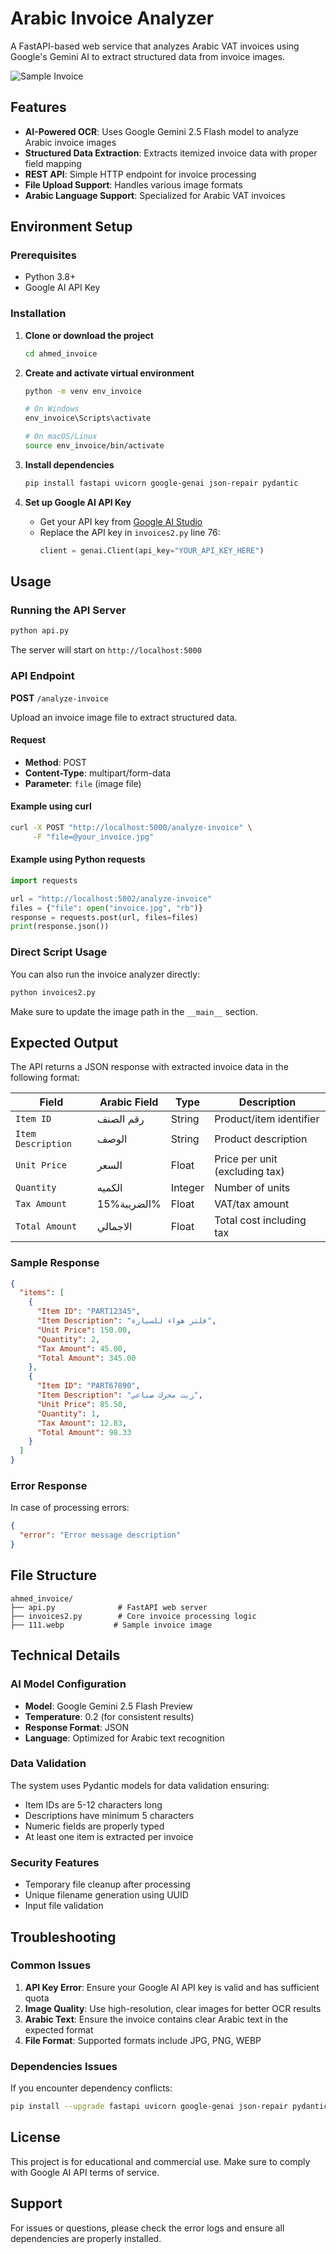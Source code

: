 # Arabic Invoice Analyzer

A FastAPI-based web service that analyzes Arabic VAT invoices using Google's Gemini AI to extract structured data from invoice images.

![Sample Invoice](111.jpeg)

## Features

- **AI-Powered OCR**: Uses Google Gemini 2.5 Flash model to analyze Arabic invoice images
- **Structured Data Extraction**: Extracts itemized invoice data with proper field mapping
- **REST API**: Simple HTTP endpoint for invoice processing
- **File Upload Support**: Handles various image formats
- **Arabic Language Support**: Specialized for Arabic VAT invoices

## Environment Setup

### Prerequisites

- Python 3.8+
- Google AI API Key

### Installation

1. **Clone or download the project**
   ```bash
   cd ahmed_invoice
   ```

2. **Create and activate virtual environment**
   ```bash
   python -m venv env_invoice
   
   # On Windows
   env_invoice\Scripts\activate
   
   # On macOS/Linux
   source env_invoice/bin/activate
   ```

3. **Install dependencies**
   ```bash
   pip install fastapi uvicorn google-genai json-repair pydantic
   ```

4. **Set up Google AI API Key**
   - Get your API key from [Google AI Studio](https://makersuite.google.com/app/apikey)
   - Replace the API key in `invoices2.py` line 76:
     ```python
     client = genai.Client(api_key="YOUR_API_KEY_HERE")
     ```

## Usage

### Running the API Server

```bash
python api.py
```

The server will start on `http://localhost:5000`

### API Endpoint

**POST** `/analyze-invoice`

Upload an invoice image file to extract structured data.

#### Request
- **Method**: POST
- **Content-Type**: multipart/form-data
- **Parameter**: `file` (image file)

#### Example using curl
```bash
curl -X POST "http://localhost:5000/analyze-invoice" \
     -F "file=@your_invoice.jpg"
```

#### Example using Python requests
```python
import requests

url = "http://localhost:5002/analyze-invoice"
files = {"file": open("invoice.jpg", "rb")}
response = requests.post(url, files=files)
print(response.json())
```

### Direct Script Usage

You can also run the invoice analyzer directly:

```bash
python invoices2.py
```

Make sure to update the image path in the `__main__` section.

## Expected Output

The API returns a JSON response with extracted invoice data in the following format:

| Field | Arabic Field | Type | Description |
|-------|--------------|------|-------------|
| `Item ID` | رقم الصنف | String | Product/item identifier |
| `Item Description` | الوصف | String | Product description |
| `Unit Price` | السعر | Float | Price per unit (excluding tax) |
| `Quantity` | الكميه | Integer | Number of units |
| `Tax Amount` | 15%الضريبة% | Float | VAT/tax amount |
| `Total Amount` | الاجمالي | Float | Total cost including tax |

### Sample Response

```json
{
  "items": [
    {
      "Item ID": "PART12345",
      "Item Description": "فلتر هواء للسيارة",
      "Unit Price": 150.00,
      "Quantity": 2,
      "Tax Amount": 45.00,
      "Total Amount": 345.00
    },
    {
      "Item ID": "PART67890",
      "Item Description": "زيت محرك صناعي",
      "Unit Price": 85.50,
      "Quantity": 1,
      "Tax Amount": 12.83,
      "Total Amount": 98.33
    }
  ]
}
```

### Error Response

In case of processing errors:

```json
{
  "error": "Error message description"
}
```

## File Structure

```
ahmed_invoice/
├── api.py              # FastAPI web server
├── invoices2.py        # Core invoice processing logic
├── 111.webp           # Sample invoice image

```

## Technical Details

### AI Model Configuration

- **Model**: Google Gemini 2.5 Flash Preview
- **Temperature**: 0.2 (for consistent results)
- **Response Format**: JSON
- **Language**: Optimized for Arabic text recognition

### Data Validation

The system uses Pydantic models for data validation ensuring:
- Item IDs are 5-12 characters long
- Descriptions have minimum 5 characters
- Numeric fields are properly typed
- At least one item is extracted per invoice

### Security Features

- Temporary file cleanup after processing
- Unique filename generation using UUID
- Input file validation

## Troubleshooting

### Common Issues

1. **API Key Error**: Ensure your Google AI API key is valid and has sufficient quota
2. **Image Quality**: Use high-resolution, clear images for better OCR results
3. **Arabic Text**: Ensure the invoice contains clear Arabic text in the expected format
4. **File Format**: Supported formats include JPG, PNG, WEBP

### Dependencies Issues

If you encounter dependency conflicts:

```bash
pip install --upgrade fastapi uvicorn google-genai json-repair pydantic
```

## License

This project is for educational and commercial use. Make sure to comply with Google AI API terms of service.

## Support

For issues or questions, please check the error logs and ensure all dependencies are properly installed.
